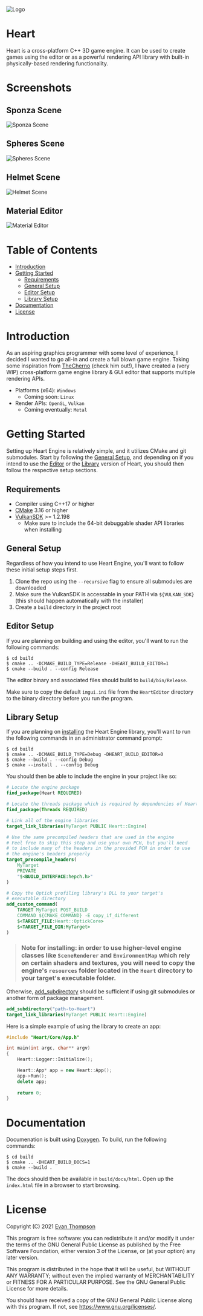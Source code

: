 ![Logo](https://raw.githubusercontent.com/TheApplePieGod/Heart/9fe3deb4328aec3de7c1d669e7117341dfab88f3/images/logo.png)

# Heart

Heart is a cross-platform C++ 3D game engine. It can be used to create games using the editor or as a powerful rendering API library with built-in physically-based rendering functionality.

<!--
@cond TURN_OFF_DOXYGEN
-->
# Screenshots

## Sponza Scene
![Sponza Scene](https://raw.githubusercontent.com/TheApplePieGod/Heart/61271d6393577735023f6b5f8a1021b30aafe1eb/images/screenshot1.png)

## Spheres Scene
![Spheres Scene](https://raw.githubusercontent.com/TheApplePieGod/Heart/61271d6393577735023f6b5f8a1021b30aafe1eb/images/screenshot2.png)

## Helmet Scene
![Helmet Scene](https://raw.githubusercontent.com/TheApplePieGod/Heart/61271d6393577735023f6b5f8a1021b30aafe1eb/images/screenshot3.png)

## Material Editor
![Material Editor](https://raw.githubusercontent.com/TheApplePieGod/Heart/61271d6393577735023f6b5f8a1021b30aafe1eb/images/screenshot4.png)

# Table of Contents

- [Introduction](#Introduction)
- [Getting Started](#Getting-Started)
    - [Requirements](#Requirements)
    - [General Setup](#General-Setup)
    - [Editor Setup](#Editor-Setup)
    - [Library Setup](#Library-Setup)
- [Documentation](#Documentation)
- [License](#License)
<!--
@endcond TURN_OFF_DOXYGEN
-->

# Introduction

As an aspiring graphics programmer with some level of experience, I decided I wanted to go all-in and create a full blown game engine. Taking some inspiration from [TheCherno](https://www.youtube.com/user/TheChernoProject) (check him out!), I have created a (very WIP) cross-platform game engine library & GUI editor that supports multiple rendering APIs.

- Platforms (x64): `Windows`
    - Coming soon: `Linux`
- Render APIs: `OpenGL`, `Vulkan`
    - Coming eventually: `Metal`

# Getting Started

Setting up Heart Engine is relatively simple, and it utilizes CMake and git submodules. Start by following the [General Setup](#General-Setup), and depending on if you intend to use the [Editor](#Editor-Setup) or the [Library](#Library-Setup) version of Heart, you should then follow the respective setup sections.

## Requirements

- Compiler using C++17 or higher
- [CMake](https://cmake.org/download/) 3.16 or higher
- [VulkanSDK](https://vulkan.lunarg.com/) >= 1.2.198
    - Make sure to include the 64-bit debuggable shader API libraries when installing

## General Setup

Regardless of how you intend to use Heart Engine, you'll want to follow these initial setup steps first.

1. Clone the repo using the `--recursive` flag to ensure all submodules are downloaded
2. Make sure the VulkanSDK is accessable in your PATH via `${VULKAN_SDK}` (this should happen automatically with the installer)
3. Create a `build` directory in the project root

## Editor Setup

If you are planning on building and using the editor, you'll want to run the following commands:
```
$ cd build
$ cmake .. -DCMAKE_BUILD_TYPE=Release -DHEART_BUILD_EDITOR=1
$ cmake --build . --config Release
```

The editor binary and associated files should build to `build/bin/Release`.

Make sure to copy the default `imgui.ini` file from the `HeartEditor` directory to the binary directory before you run the program.

## Library Setup

If you are planning on [installing](https://cmake.org/cmake/help/latest/command/install.html) the Heart Engine library, you'll want to run the following commands in an administrator command prompt:
```
$ cd build
$ cmake .. -DCMAKE_BUILD_TYPE=Debug -DHEART_BUILD_EDITOR=0
$ cmake --build . --config Debug
$ cmake --install . --config Debug
```

You should then be able to include the engine in your project like so:
```cmake
# Locate the engine package
find_package(Heart REQUIRED)

# Locate the threads package which is required by dependencies of Heart
find_package(Threads REQUIRED)

# Link all of the engine libraries
target_link_libraries(MyTarget PUBLIC Heart::Engine)

# Use the same precompiled headers that are used in the engine
# Feel free to skip this step and use your own PCH, but you'll need
# to include many of the headers in the provided PCH in order to use
# the engine's headers properly
target_precompile_headers(
    MyTarget
    PRIVATE
    "$<BUILD_INTERFACE:hepch.h>"
)

# Copy the Optick profiling library's DLL to your target's
# executable directory
add_custom_command(
    TARGET MyTarget POST_BUILD 
    COMMAND ${CMAKE_COMMAND} -E copy_if_different
    $<TARGET_FILE:Heart::OptickCore>              
    $<TARGET_FILE_DIR:MyTarget>
)
```

> ### Note for installing: in order to use higher-level engine classes like `SceneRenderer` and `EnvironmentMap` which rely on certain shaders and textures, you will need to copy the engine's `resources` folder located in the `Heart` directory to your target's executable folder. 

Otherwise, [add_subdirectory](https://cmake.org/cmake/help/latest/command/add_subdirectory.html) should be sufficient if using git submodules or another form of package management.
```cmake
add_subdirectory("path-to-Heart")
target_link_libraries(MyTarget PUBLIC Heart::Engine)
```

Here is a simple example of using the library to create an app:
```cpp
#include "Heart/Core/App.h"

int main(int argc, char** argv)
{
    Heart::Logger::Initialize();

    Heart::App* app = new Heart::App();
    app->Run();
    delete app;
    
    return 0;
}
```

# Documentation

Documenation is built using [Doxygen](https://www.doxygen.nl/). To build, run the following commands:
```
$ cd build
$ cmake .. -DHEART_BUILD_DOCS=1
$ cmake --build .
```

The docs should then be available in `build/docs/html`. Open up the `index.html` file in a browser to start browsing.

# License

Copyright (C) 2021 [Evan Thompson](https://evanthompson.site/)

This program is free software: you can redistribute it and/or modify
it under the terms of the GNU General Public License as published by
the Free Software Foundation, either version 3 of the License, or
(at your option) any later version.

This program is distributed in the hope that it will be useful,
but WITHOUT ANY WARRANTY; without even the implied warranty of
MERCHANTABILITY or FITNESS FOR A PARTICULAR PURPOSE.  See the
GNU General Public License for more details.

You should have received a copy of the GNU General Public License
along with this program.  If not, see <https://www.gnu.org/licenses/>.